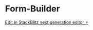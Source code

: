 # Form-Builder

[Edit in StackBlitz next generation editor ⚡️](https://stackblitz.com/~/github.com/scoshields/Form-Builder)